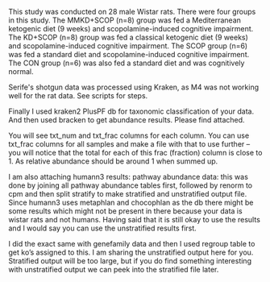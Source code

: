 This study was conducted on 28 male Wistar rats. There were four groups in this study. The MMKD+SCOP (n=8) group was fed a Mediterranean ketogenic diet (9 weeks) and scopolamine-induced cognitive impairment.   The KD+SCOP  (n=8) group was fed a classical ketogenic diet (9 weeks) and scopolamine-induced cognitive impairment. 
The SCOP group (n=6) was fed a standard diet and scopolamine-induced cognitive impairment. The CON group (n=6) was also fed a standard diet and was cognitively normal. 

Serife's shotgun data was processed using Kraken, as M4 was not working well for the rat data. See scripts for steps.

Finally I used kraken2 PlusPF db for taxonomic classification of your data. And then used bracken to get abundance results. Please find attached. 
 
You will see txt_num and txt_frac columns for each column. You can use txt_frac columns for all samples and make a file with that to use further – you will notice that the total for each of this frac (fraction) column is close to 1. As relative abundance should be around 1 when summed up.

I am also attaching humann3 results: pathway abundance data: this was done by joining all pathway abundance tables first, followed by renorm to cpm and then split stratify to make stratified and unstratified output file. Since humann3 uses metaphlan and chocophlan as the db there might be some results which might not be present in there because your data is wistar rats and not humans. Having said that it is still okay to use the results and I would say you can use the unstratified results first. 
 
I did the exact same with genefamily data and then I used regroup table to get ko’s assigned to this. I am sharing the unstratified output here for you. Stratified output will be too large, but if you do find something interesting with unstratified output we can peek into the stratified file later.

